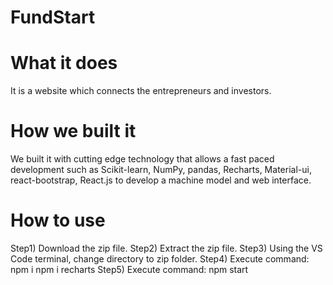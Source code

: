# FundStart

# What it does

It is a website which connects the entrepreneurs and investors. 

# How we built it

We built it with cutting edge technology that allows a fast paced development such as Scikit-learn, NumPy, pandas, Recharts, Material-ui, react-bootstrap, React.js to develop a machine model and web interface.

# How to use

Step1) Download the zip file.
Step2) Extract the zip file.
Step3) Using the VS Code terminal, change directory to zip folder.
Step4) Execute command: 
        npm i
        npm i recharts
Step5) Execute command:
        npm start
 
    

